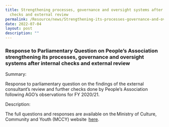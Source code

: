 ```yaml
---
title: Strengthening processes, governance and oversight systems after internal
  checks and external review
permalink: /Resource/news/Strengthening-its-processes-governance-and-oversight-systems
date: 2022-07-04
layout: post
description: ""
---
```




### Response to Parliamentary Question on People’s Association strengthening its processes, governance and oversight systems after internal checks and external review

Summary: 

Response to parliamentary question on the findings of the external consultant’s review and further checks done by People’s Association following AGO’s observations for FY 2020/21. 

Description: 

The full questions and responses are available on the Ministry of Culture, Community and Youth (MCCY) website  [here](https://www.mccy.gov.sg/about-us/news-and-resources/parliamentary-matters/2022/July/peoples-association-processes-governance-oversight-systems-internal-checks-external-review).